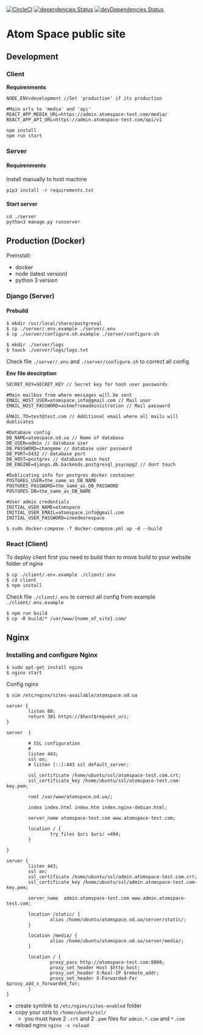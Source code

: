 [![CircleCI](https://circleci.com/gh/atomspace/atomspace.od.ua.svg?style=svg)](https://circleci.com/gh/atomspace/atomspace.od.ua)
[![dependencies Status](https://david-dm.org/atomspace/atomspace.od.ua/status.svg)](https://david-dm.org/atomspace/atomspace.od.ua)
[![devDependencies Status](https://david-dm.org/atomspace/atomspace.od.ua/dev-status.svg)](https://david-dm.org/atomspace/atomspace.od.ua?type=dev)

# Atom Space public site

## **Development**

### Client

**Requirenments**

```
NODE_ENV=development //Set 'production' if its production

#Main urls to 'media' and 'api'
REACT_APP_MEDIA_URL=https://admin.atomspace-test.com/media/
REACT_APP_API_URL=https://admin.atomspace-test.com/api/v1
```

```
npm install
npm run start
```

### Server

#### Requirenments

Install manually to host machine

```
pip3 install -r requirements.txt
```

#### Start server

```
cd ./server
python3 manage.py runserver
```

## **Production** (Docker)

Preinstall:

- docker
- node (latest version)
- python 3 version

### Django (Server)

#### Prebuild

```
$ mkdir /usr/local/share/postgresql
$ cp ./server/.env.example ./server/.env
$ cp ./server/configure.sh.example ./server/configure.sh

$ mkdir ./server/logs
$ touch ./server/logs/logs.txt
```

Check file `./server/.env` and `./server/configure.sh`
to correct all config

**Env file descirption**

```
SECRET_KEY=SECRET_KEY // Secret key for hash user passwords

#Main mailbox from where messages will be sent
EMAIL_HOST_USER=atomspace.info@gmail.com // Mail user
EMAIL_HOST_PASSWORD=askmefromadministration // Mail password

EMAIL_TO=test@test.com // Additional email where all mails will dublicates

#Database config
DB_NAME=atomspace.od.ua // Name of database
DB_USER=admin // database user
DB_PASSWORD=changeme // database user password
DB_PORT=5432 // database port
DB_HOST=postgres // database main host
DB_ENGINE=django.db.backends.postgresql_psycopg2 // dont touch

#Dublicating info for postgres docker container
POSTGRES_USER=the_same_as_DB_NAME
POSTGRES_PASSWORD=the_same_as_DB_PASSWORD
POSTGRES_DB=the_same_as_DB_NAME

#User admin credentials
INITIAL_USER_NAME=atomspace
INITIAL_USER_EMAIL=atomspace.info@gmail.com
INITIAL_USER_PASSWORD=ineedmorespace
```

```
$ sudo docker-compose -f docker-compose.yml up -d --build
```

### React (Client)

To deploy client first you need to build then to move build to your website folder of nginx

```
$ cp ./client/.env.example ./client/.env
$ cd client
$ npm install
```

Check file `./client/.env` to correct all config from example `./client/.env.example`

```
$ npm run build
$ cp -R build/* /var/www/{name_of_site}.com/
```

## Nginx

### Installing and configure Nginx

```
$ sudo apt-get install nginx
$ nginx start
```

Config nginx

```
$ vim /etc/nginx/sites-available/atomspace.od.ua
```

```
server {
        listen 80;
        return 301 https://$host$request_uri;
}

server  {

        # SSL configuration
        #
        listen 443;
        ssl on;
        # listen [::]:443 ssl default_server;

        ssl_certificate /home/ubuntu/ssl/atomspace-test.com.crt;
        ssl_certificate_key /home/ubuntu/ssl/atomspace-test.com-key.pem;

        root /var/www/atomspace.od.ua/;

        index index.html index.htm index.nginx-debian.html;

        server_name atomspace-test.com www.atomspace-test.com;

        location / {
                try_files $uri $uri/ =404;
        }

}

server {
        listen 443;
        ssl on;
        ssl_certificate /home/ubuntu/ssl/admin.atomspace-test.com.crt;
        ssl_certificate_key /home/ubuntu/ssl/admin.atomspace-test.com-key.pem;

        server_name  admin.atomspace-test.com www.admin.atomspace-test.com;

        location /static/ {
                alias /home/ubuntu/atomspace.od.ua/server/static/;
        }

        location /media/ {
                alias /home/ubuntu/atomspace.od.ua/server/media/;
        }

        location / {
                proxy_pass http://atomspace-test.com:8000;
                proxy_set_header Host $http_host;
                proxy_set_header X-Real-IP $remote_addr;
                proxy_set_header X-Forwarded-For $proxy_add_x_forwarded_for;
        }
}
```

- create symlink to `/etc/nginx/sites-enabled` folder
- copy your ssls to `/home/ubuntu/ssl/`
  - you must have 2 `.crt` and 2 `.pem` files for `admin.*.com` and `*.com`
- reload nginx `nginx -s reload`

